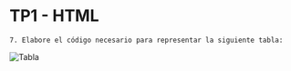 # TP1 - HTML

	7. Elabore el código necesario para representar la siguiente tabla: 

![Tabla](https://github.com/JuanISacco/11086-PAW/blob/master/TP1%20-%20HTML/Punto%207/tabla.png)

